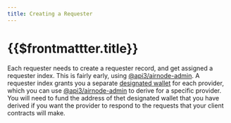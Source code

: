 ```yaml
---
title: Creating a Requester
---
```


# {{$frontmattter.title}}

Each requester needs to create a requester record, and get assigned a requester index. This is fairly early, using [@api3/airnode-admin](https://github.com/api3dao/airnode/tree/master/packages/admin#create-requester). A requester index grants you a separate [designated wallet](../../protocols/request-response/designated-wallet.md) for each provider, which you can use [@api3/airnode-admin](https://github.com/api3dao/airnode/tree/master/packages/admin#derive-designated-wallet) to derive for a specific provider. You will need to fund the address of thet designated wallet that you have derived if you want the provider to respond to the requests that your client contracts will make.
